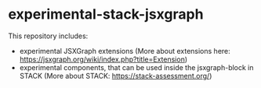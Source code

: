 # experimental-stack-jsxgraph

This repository includes:
- experimental JSXGraph extensions (More about extensions here: <a href="https://jsxgraph.org/wiki/index.php?title=Extension">https://jsxgraph.org/wiki/index.php?title=Extension</a>)
- experimental components, that can be used inside the jsxgraph-block in STACK (More about STACK: <a href="https://stack-assessment.org/">https://stack-assessment.org/</a>)
